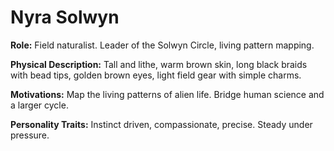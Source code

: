 # Nyra Solwyn

**Role:** Field naturalist. Leader of the Solwyn Circle, living pattern mapping.

**Physical Description:** Tall and lithe, warm brown skin, long black braids with bead tips, golden brown eyes, light field gear with simple charms.

**Motivations:** Map the living patterns of alien life. Bridge human science and a larger cycle.

**Personality Traits:** Instinct driven, compassionate, precise. Steady under pressure.
